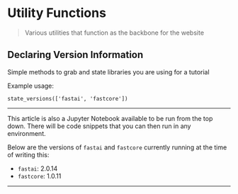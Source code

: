 # Utility Functions
> Various utilities that function as the backbone for the website


## Declaring Version Information

Simple methods to grab and state libraries you are using for a tutorial

Example usage:

```
state_versions(['fastai', 'fastcore'])
```





---
This article is also a Jupyter Notebook available to be run from the top down. There
will be code snippets that you can then run in any environment.

Below are the versions of `fastai` and `fastcore` currently running at the time of writing this:
* `fastai`: 2.0.14 
* `fastcore`: 1.0.11 
---


